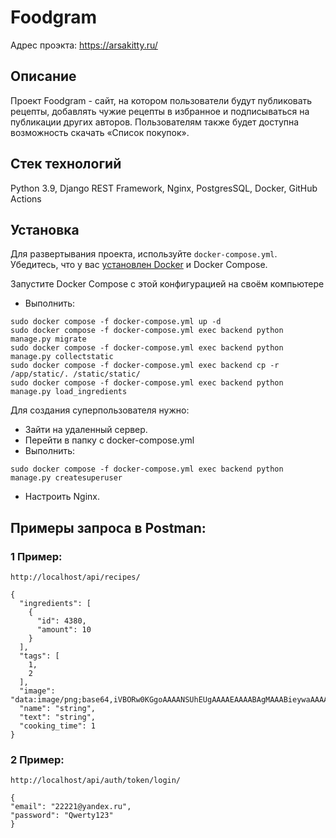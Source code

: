 # Foodgram
Адрес проэкта: https://arsakitty.ru/

## Описание
Проект Foodgram - сайт, на котором пользователи будут публиковать рецепты,
добавлять чужие рецепты в избранное и подписываться на публикации других
авторов. Пользователям также будет доступна возможность скачать «Список
покупок».

## Стек технологий
Python 3.9, Django REST Framework, Nginx, PostgresSQL, Docker, GitHub Actions

## Установка
Для развертывания проекта, используйте `docker-compose.yml`. Убедитесь, что у вас [установлен Docker](#установка-docker) и Docker Compose.

Запустите Docker Compose с этой конфигурацией на своём компьютере

- Выполнить:
```
sudo docker compose -f docker-compose.yml up -d
sudo docker compose -f docker-compose.yml exec backend python manage.py migrate
sudo docker compose -f docker-compose.yml exec backend python manage.py collectstatic
sudo docker compose -f docker-compose.yml exec backend cp -r /app/static/. /static/static/
sudo docker compose -f docker-compose.yml exec backend python manage.py load_ingredients
```

Для создания суперпользователя нужно:
- Зайти на удаленный сервер.
- Перейти в папку с docker-compose.yml
- Выполнить:
```
sudo docker compose -f docker-compose.yml exec backend python manage.py createsuperuser
```

- Настроить Nginx.

## Примеры запроса в Postman:

### 1 Пример:
```
http://localhost/api/recipes/
```
```
{
  "ingredients": [
    {
      "id": 4380,
      "amount": 10
    }
  ],
  "tags": [
    1,
    2
  ],
  "image": "data:image/png;base64,iVBORw0KGgoAAAANSUhEUgAAAAEAAAABAgMAAABieywaAAAACVBMVEUAAAD///9fX1/S0ecCAAAACXBIWXMAAA7EAAAOxAGVKw4bAAAACklEQVQImWNoAAAAggCByxOyYQAAAABJRU5ErkJggg==",
  "name": "string",
  "text": "string",
  "cooking_time": 1
}
```

### 2 Пример:

```
http://localhost/api/auth/token/login/
```
```
{
"email": "22221@yandex.ru",
"password": "Qwerty123"
}
```